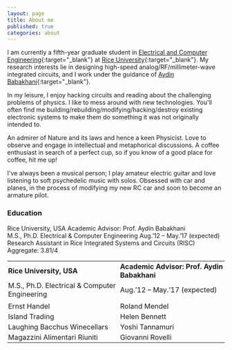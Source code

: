 ```yaml
---
layout: page
title: About me
published: true
categories: about
---
```


I am currently a fifth-year graduate student in [Electrical and Computer Engineering](http://ece.rice.edu){:target="_blank"} at [Rice University](http://rice.edu){:target="_blank"}. My research interests lie in designing high-speed analog/RF/millimeter-wave integrated circuits, and I work under the guidance of [Aydin Babakhani](http://ece.rice.edu/~ab28/){:target="_blank"}.

In my leisure, I enjoy hacking circuits and reading about the challenging problems of physics. I like to mess around with new technologies. You'll often find me building/rebuilding/modifying/hacking/destroy existing electronic systems to make them do something it was not originally intended to. 

An admirer of Nature and its laws and hence a keen Physicist. Love to observe and engage in intellectual and metaphorical discussions. A coffee enthusiast in search of a perfect cup, so if you know of a good place for coffee, hit me up!

I've always been a musical person; I play amateur electric guitar and love listening to soft psychedelic music with solos. Obsessed with car and planes, in the process of modifying my new RC car and soon to become an armature pilot.

### Education

Rice University, USA												Academic Advisor: Prof. Aydin Babakhani<br>
M.S., Ph.D. Electrical & Computer Engineering						Aug.’12 – May.’17 (expected)<br>
Research Assistant in Rice Integrated Systems and Circuits (RISC)	Aggregate: 3.81/4<br>


<style>
table {
    border-collapse: collapse;
    width: 100%;}
th {   
    text-align: left;
    padding: 2px;}

td {
    text-align: left;
    padding: 2px;}
</style>


<table>
  <tr>
    <th>Rice University, USA</th>
    <th>Academic Advisor: Prof. Aydin Babakhani</th>
  </tr>
  <tr>
    <td>M.S., Ph.D. Electrical & Computer Engineering</td>
    <td>Aug.’12 – May.’17 (expected)</td>
  </tr>
  <tr>
    <td></td>
    <td></td>
  </tr>
  <tr>
    <td>Ernst Handel</td>
    <td>Roland Mendel</td>
  </tr>
  <tr>
    <td>Island Trading</td>
    <td>Helen Bennett</td>
  </tr>
  <tr>
    <td>Laughing Bacchus Winecellars</td>
    <td>Yoshi Tannamuri</td>
  </tr>
  <tr>
    <td>Magazzini Alimentari Riuniti</td>
    <td>Giovanni Rovelli</td>
  </tr>
</table>
